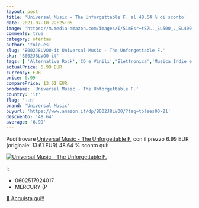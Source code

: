 ```yaml
---
layout: post
title: 'Universal Music - The Unforgettable F. al 48.64 % di sconto'
date: 2021-07-10 22:25:05
image: 'https://m.media-amazon.com/images/I/51mEsr+tS7L._SL500_._SL400_.jpg'
comments: true
category: ofertas
author: 'tole.es'
slug: 'B002J8LVO0-it Universal Music - The Unforgettable F.'
sku: 'B002J8LVO0-it'
tags: [ 'Alternative Rock','CD e Vinili','Elettronica','Musica Indie e Alternativa','Musica Pop Rock','Pop','universal music', ]
actualPrice: 6.99 EUR
currency: EUR
price: 6.99
comparePrice: 13.61 EUR
prodname: 'Universal Music - The Unforgettable F.'
country: 'it'
flag: '🇮🇹'
brand: 'Universal Music'
buyurl: 'https://www.amazon.it/dp/B002J8LVO0/?tag=tolees00-21'
descuento: '48.64'
average: '6.99'
---
```


Puoi trovare [Universal Music - The Unforgettable F.](https://www.amazon.it/dp/B002J8LVO0/?tag=tolees00-21) con il prezzo 6.99 EUR (originale: 13.61 EUR) 48.64 % sconto qui:

[![Universal Music - The Unforgettable F.](https://m.media-amazon.com/images/I/51mEsr+tS7L._SL500_._SL400_.jpg)](https://www.amazon.it/dp/B002J8LVO0/?tag=tolees00-21)

ℹ️:

- 0602517924017
- MERCURY (P

[🛒 Acquista qui!!](https://www.amazon.it/dp/B002J8LVO0/?tag=tolees00-21)
